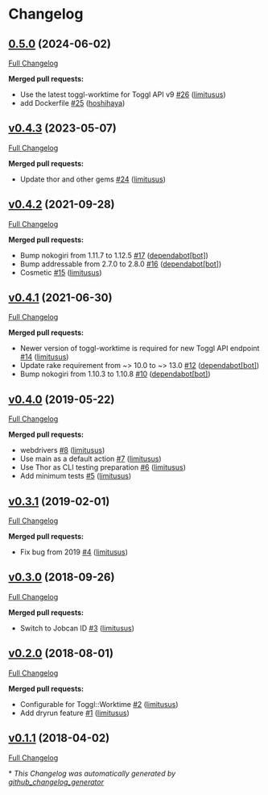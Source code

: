 # Changelog

## [0.5.0](https://github.com/limitusus/toggl-jobcan/tree/0.5.0) (2024-06-02)

[Full Changelog](https://github.com/limitusus/toggl-jobcan/compare/v0.4.3...0.5.0)

**Merged pull requests:**

- Use the latest toggl-worktime for Toggl API v9 [\#26](https://github.com/limitusus/toggl-jobcan/pull/26) ([limitusus](https://github.com/limitusus))
- add Dockerfile [\#25](https://github.com/limitusus/toggl-jobcan/pull/25) ([hoshihaya](https://github.com/hoshihaya))

## [v0.4.3](https://github.com/limitusus/toggl-jobcan/tree/v0.4.3) (2023-05-07)

[Full Changelog](https://github.com/limitusus/toggl-jobcan/compare/v0.4.2...v0.4.3)

**Merged pull requests:**

- Update thor and other gems [\#24](https://github.com/limitusus/toggl-jobcan/pull/24) ([limitusus](https://github.com/limitusus))

## [v0.4.2](https://github.com/limitusus/toggl-jobcan/tree/v0.4.2) (2021-09-28)

[Full Changelog](https://github.com/limitusus/toggl-jobcan/compare/v0.4.1...v0.4.2)

**Merged pull requests:**

- Bump nokogiri from 1.11.7 to 1.12.5 [\#17](https://github.com/limitusus/toggl-jobcan/pull/17) ([dependabot[bot]](https://github.com/apps/dependabot))
- Bump addressable from 2.7.0 to 2.8.0 [\#16](https://github.com/limitusus/toggl-jobcan/pull/16) ([dependabot[bot]](https://github.com/apps/dependabot))
- Cosmetic [\#15](https://github.com/limitusus/toggl-jobcan/pull/15) ([limitusus](https://github.com/limitusus))

## [v0.4.1](https://github.com/limitusus/toggl-jobcan/tree/v0.4.1) (2021-06-30)

[Full Changelog](https://github.com/limitusus/toggl-jobcan/compare/v0.4.0...v0.4.1)

**Merged pull requests:**

- Newer version of toggl-worktime is required for new Toggl API endpoint [\#14](https://github.com/limitusus/toggl-jobcan/pull/14) ([limitusus](https://github.com/limitusus))
- Update rake requirement from ~\> 10.0 to ~\> 13.0 [\#12](https://github.com/limitusus/toggl-jobcan/pull/12) ([dependabot[bot]](https://github.com/apps/dependabot))
- Bump nokogiri from 1.10.3 to 1.10.8 [\#10](https://github.com/limitusus/toggl-jobcan/pull/10) ([dependabot[bot]](https://github.com/apps/dependabot))

## [v0.4.0](https://github.com/limitusus/toggl-jobcan/tree/v0.4.0) (2019-05-22)

[Full Changelog](https://github.com/limitusus/toggl-jobcan/compare/v0.3.1...v0.4.0)

**Merged pull requests:**

- webdrivers [\#8](https://github.com/limitusus/toggl-jobcan/pull/8) ([limitusus](https://github.com/limitusus))
- Use main as a default action [\#7](https://github.com/limitusus/toggl-jobcan/pull/7) ([limitusus](https://github.com/limitusus))
- Use Thor as CLI testing preparation [\#6](https://github.com/limitusus/toggl-jobcan/pull/6) ([limitusus](https://github.com/limitusus))
- Add minimum tests [\#5](https://github.com/limitusus/toggl-jobcan/pull/5) ([limitusus](https://github.com/limitusus))

## [v0.3.1](https://github.com/limitusus/toggl-jobcan/tree/v0.3.1) (2019-02-01)

[Full Changelog](https://github.com/limitusus/toggl-jobcan/compare/v0.3.0...v0.3.1)

**Merged pull requests:**

- Fix bug from 2019 [\#4](https://github.com/limitusus/toggl-jobcan/pull/4) ([limitusus](https://github.com/limitusus))

## [v0.3.0](https://github.com/limitusus/toggl-jobcan/tree/v0.3.0) (2018-09-26)

[Full Changelog](https://github.com/limitusus/toggl-jobcan/compare/v0.2.0...v0.3.0)

**Merged pull requests:**

- Switch to Jobcan ID [\#3](https://github.com/limitusus/toggl-jobcan/pull/3) ([limitusus](https://github.com/limitusus))

## [v0.2.0](https://github.com/limitusus/toggl-jobcan/tree/v0.2.0) (2018-08-01)

[Full Changelog](https://github.com/limitusus/toggl-jobcan/compare/v0.1.1...v0.2.0)

**Merged pull requests:**

- Configurable for Toggl::Worktime [\#2](https://github.com/limitusus/toggl-jobcan/pull/2) ([limitusus](https://github.com/limitusus))
- Add dryrun feature [\#1](https://github.com/limitusus/toggl-jobcan/pull/1) ([limitusus](https://github.com/limitusus))

## [v0.1.1](https://github.com/limitusus/toggl-jobcan/tree/v0.1.1) (2018-04-02)

[Full Changelog](https://github.com/limitusus/toggl-jobcan/compare/v0.1.0...v0.1.1)



\* *This Changelog was automatically generated by [github_changelog_generator](https://github.com/github-changelog-generator/github-changelog-generator)*
